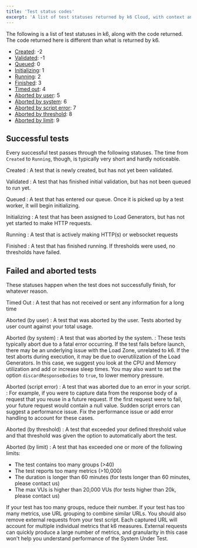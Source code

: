 ```yaml
---
title: 'Test status codes'
excerpt: 'A list of test statuses returned by k6 Cloud, with context and descriptions.'
---
```


The following is a list of test statuses in k6, along with the code returned.
The code returned here is different than what is returned by k6.

<Glossary>

- [Created](#created): -2
- [Validated](#validated): -1
- [Queued](#queued): 0
- [Initializing](#initializing): 1
- [Running](#running): 2
- [Finished](#finished): 3              
- [Timed out](#timed-out): 4
- [Aborted by user](#aborted-by-user): 5
- [Aborted by system](#aborted-by-system): 6
- [Aborted by script error](#aborted-by-script-error): 7
- [Aborted by threshold](#aborted-by-threshold): 8
- [Aborted by limit](#aborted-by-limit): 9

</Glossary>

## Successful tests

Every successful test passes through the following statuses.
The time from `Created` to `Running`, though, is typically very short and hardly noticeable.

<DescriptionList>

Created
: A test that is newly created, but has not yet been validated.

Validated
: A test that has finished initial validation, but has not been queued to run yet.

Queued
: A test that has entered our queue. Once it is picked up by a test worker, it will begin initializing.

Initializing
: A test that has been assigned to Load Generators, but has not yet started to make HTTP requests.

Running
: A test that is actively making HTTP(s) or websocket requests

Finished
: A test that has finished running. If thresholds were used, no thresholds have failed.


</DescriptionList>

## Failed and aborted tests

These statuses happen when the test does not successfully finish, for whatever reason.

<DescriptionList>

Timed Out
: A test that has not received or sent any information for a long time

Aborted (by user)
: A test that was aborted by the user. Tests aborted by user count against your total usage.

Aborted (by system)
: A test that was aborted by the system.
: These tests typically abort due to a fatal error occurring. If the test fails before launch, there may be an underlying issue with the Load Zone, unrelated to k6. If the test aborts during execution, it may be due to overutilization of the Load Generators. In this case, we suggest you look at the CPU and Memory utilization and add or increase sleep times. You may also want to set the option `discardResponseBodies` to `true`, to lower memory pressure.

Aborted (script error)
: A test that was aborted due to an error in your script.
: For example, if you were to capture data from the response body of a request that you reuse in a future request. If the first request were to fail, your future request would contain a null value. Sudden script errors can suggest a performance issue. Fix the performance issue or add error handling to account for these cases.

Aborted (by threshold)
: A test that exceeded your defined threshold value and that threshold was given the option to automatically abort the test.

Aborted (by limit)
: A test that has exceeded one or more of the following limits:

</DescriptionList>

  - The test contains too many groups (>40)
  - The test reports too many metrics (>10,000)
  - The duration is longer than 60 minutes (for tests longer than 60 minutes, please contact us)
  - The max VUs is higher than 20,000 VUs (for tests higher than 20k, please contact us)

If your test has too many groups, reduce their number.
If your test has too many metrics, use URL grouping to combine similar URLs.
You should also remove external requests from your test script.
Each captured URL will account for multiple individual metrics that k6 measures.
External requests can quickly produce a large number of metrics, and granularity in this case won't help you understand performance of the System Under Test.


